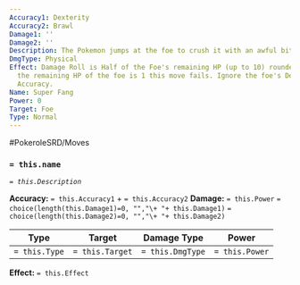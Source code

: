```yaml
---
Accuracy1: Dexterity
Accuracy2: Brawl
Damage1: ''
Damage2: ''
Description: The Pokemon jumps at the foe to crush it with an awful bite.
DmgType: Physical
Effect: Damage Roll is Half of the Foe's remaining HP (up to 10) rounded down. If
  the remaining HP of the foe is 1 this move fails. Ignore the foe's Defenses. -1
  Accuracy.
Name: Super Fang
Power: 0
Target: Foe
Type: Normal
---
```


#PokeroleSRD/Moves

### `= this.name` 
*`= this.Description`*

**Accuracy:** `= this.Accuracy1` + `= this.Accuracy2`
**Damage:** `= this.Power` `= choice(length(this.Damage1)=0, "","\+ "+ this.Damage1)` `= choice(length(this.Damage2)=0, "","\+ "+ this.Damage2)`

| Type          | Target          | Damage Type          | Power          |
| ------------- | --------------- | ---------------- | -------------- |
| `= this.Type` | `= this.Target` | `= this.DmgType` | `= this.Power` | 

**Effect:** `= this.Effect`